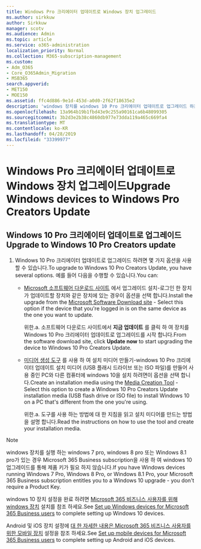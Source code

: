 ```yaml
---
title: Windows Pro 크리에이터 업데이트로 Windows 장치 업그레이드
ms.author: sirkkuw
author: Sirkkuw
manager: scotv
ms.audience: Admin
ms.topic: article
ms.service: o365-administration
localization_priority: Normal
ms.collection: M365-subscription-management
ms.custom:
- Adm_O365
- Core_O365Admin_Migration
- MSB365
search.appverid:
- MET150
- MOE150
ms.assetid: ffc4d886-9e1d-453d-a0d0-2f62f18635e2
description: 'windows 장치를 windows 10 Pro 크리에이터 업데이트로 업그레이드 하는 방법에 대해 알아봅니다. '
ms.openlocfilehash: 13a964b19b1fbd43e9c255a90161ca6b48099305
ms.sourcegitcommit: 3b2d3e2b38c4860db977e73dda119a465c669fa4
ms.translationtype: MT
ms.contentlocale: ko-KR
ms.lasthandoff: 04/28/2019
ms.locfileid: "33399977"
---
```

# <a name="upgrade-windows-devices-to-windows-pro-creators-update"></a><span data-ttu-id="bde66-103">Windows Pro 크리에이터 업데이트로 Windows 장치 업그레이드</span><span class="sxs-lookup"><span data-stu-id="bde66-103">Upgrade Windows devices to Windows Pro Creators Update</span></span>

## <a name="upgrade-to-windows-10-pro-creators-update"></a><span data-ttu-id="bde66-104">Windows 10 Pro 크리에이터 업데이트로 업그레이드</span><span class="sxs-lookup"><span data-stu-id="bde66-104">Upgrade to Windows 10 Pro Creators update</span></span>
  
1. <span data-ttu-id="bde66-105">Windows 10 Pro 크리에이터 업데이트로 업그레이드 하려면 몇 가지 옵션을 사용할 수 있습니다.</span><span class="sxs-lookup"><span data-stu-id="bde66-105">To upgrade to Windows 10 Pro Creators Update, you have several options.</span></span> <span data-ttu-id="bde66-106">예를 들어 다음을 수행할 수 있습니다.</span><span class="sxs-lookup"><span data-stu-id="bde66-106">You can:</span></span>
    
    - <span data-ttu-id="bde66-107">[Microsoft 소프트웨어 다운로드 사이트](https://go.microsoft.com/fwlink/?LinkID=836951 ) 에서 업그레이드 설치-로그인 한 장치가 업데이트할 장치와 같은 장치에 있는 경우이 옵션을 선택 합니다.</span><span class="sxs-lookup"><span data-stu-id="bde66-107">Install the upgrade from the [Microsoft Software Download site](https://go.microsoft.com/fwlink/?LinkID=836951 ) - Select this option if the device that you're logged in is on the same device as the one you want to update.</span></span>
    
      <span data-ttu-id="bde66-108">위한.</span><span class="sxs-lookup"><span data-stu-id="bde66-108">a.</span></span> <span data-ttu-id="bde66-109">소프트웨어 다운로드 사이트에서 **지금 업데이트** 를 클릭 하 여 장치를 Windows 10 Pro 크리에이터 업데이트로 업그레이드를 시작 합니다.</span><span class="sxs-lookup"><span data-stu-id="bde66-109">From the software download site, click **Update now** to start upgrading the device to Windows 10 Pro Creators Update.</span></span> 
    
     - <span data-ttu-id="bde66-110">[미디어 생성 도구](https://go.microsoft.com/fwlink/?LinkID=836960) 를 사용 하 여 설치 미디어 만들기-windows 10 Pro 크리에이터 업데이트 설치 미디어 (USB 플래시 드라이브 또는 ISO 파일)를 만들어 사용 중인 PC와 다른 컴퓨터에 windows 10을 설치 하려면이 옵션을 선택 합니다.</span><span class="sxs-lookup"><span data-stu-id="bde66-110">Create an installation media using the [Media Creation Tool](https://go.microsoft.com/fwlink/?LinkID=836960) - Select this option to create a Windows 10 Pro Creators Update installation media (USB flash drive or ISO file) to install Windows 10 on a PC that's different from the one you're using.</span></span>
    
        <span data-ttu-id="bde66-111">위한.</span><span class="sxs-lookup"><span data-stu-id="bde66-111">a.</span></span> <span data-ttu-id="bde66-112">도구를 사용 하는 방법에 대 한 지침을 읽고 설치 미디어를 만드는 방법을 설명 합니다.</span><span class="sxs-lookup"><span data-stu-id="bde66-112">Read the instructions on how to use the tool and create your installation media.</span></span> 

> [!Note]
> <span data-ttu-id="bde66-113">windows 장치를 실행 하는 windows 7 pro, windows 8 pro 또는 Windows 8.1 pro가 있는 경우 Microsoft 365 Business subscription을 사용 하 여 windows 10 업그레이드를 통해 제품 키가 필요 하지 않습니다.</span><span class="sxs-lookup"><span data-stu-id="bde66-113">If you have Windows devices running Windows 7 Pro, Windows 8 Pro, or Windows 8.1 Pro, your Microsoft 365 Business subscription entitles you to a Windows 10 upgrade - you don't require a Product Key.</span></span>
    
<span data-ttu-id="bde66-114">windows 10 장치 설정을 완료 하려면 [Microsoft 365 비즈니스 사용자를 위해 windows 장치](set-up-windows-devices.md) 설치를 참조 하세요.</span><span class="sxs-lookup"><span data-stu-id="bde66-114">See [Set up Windows devices for Microsoft 365 Business users](set-up-windows-devices.md) to complete setting up Windows 10 devices.</span></span> 
  
<span data-ttu-id="bde66-115">Android 및 iOS 장치 설정에 [대 한 자세한 내용은 Microsoft 365 비즈니스 사용자를 위한 모바일 장치](set-up-mobile-devices.md) 설정을 참조 하세요.</span><span class="sxs-lookup"><span data-stu-id="bde66-115">See [Set up mobile devices for Microsoft 365 Business users](set-up-mobile-devices.md) to complete setting up Android and iOS devices.</span></span> 
  
